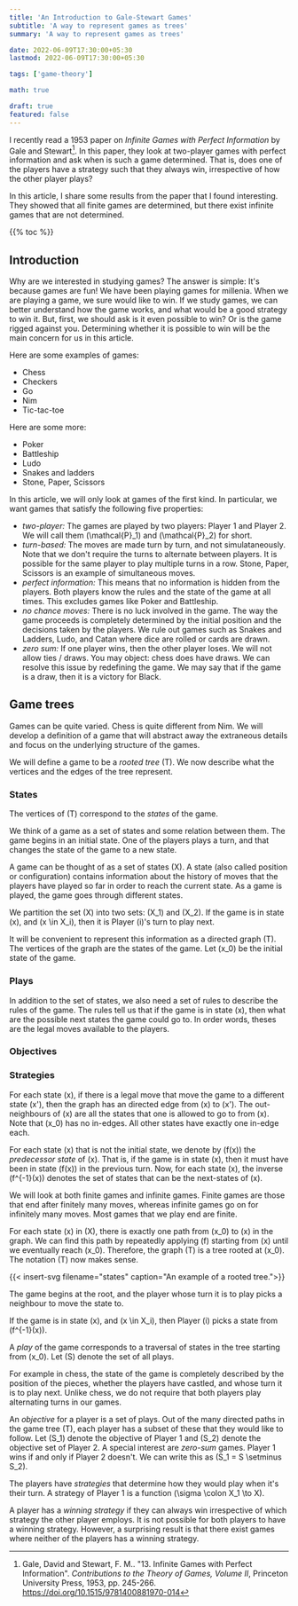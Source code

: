 ```yaml
---
title: 'An Introduction to Gale-Stewart Games'
subtitle: 'A way to represent games as trees'
summary: 'A way to represent games as trees'

date: 2022-06-09T17:30:00+05:30
lastmod: 2022-06-09T17:30:00+05:30

tags: ['game-theory']

math: true

draft: true
featured: false
---
```


I recently read a 1953 paper on _Infinite Games with Perfect Information_ by Gale and Stewart[^gs53]. In this paper, they look at two-player games with perfect information and ask when is such a game determined. That is, does one of the players have a strategy such that they always win, irrespective of how the other player plays?

In this article, I share some results from the paper that I found interesting.
They showed that all finite games are determined, but there exist infinite games that are not determined.

{{% toc %}}

## Introduction

Why are we interested in studying games? The answer is simple: It's because games are fun! We have been playing games for millenia. When we are playing a game, we sure would like to win. If we study games, we can better understand how the game works, and what would be a good strategy to win it. But, first, we should ask is it even possible to win? Or is the game rigged against you. Determining whether it is possible to win will be the main concern for us in this article.

Here are some examples of games:

- Chess
- Checkers
- Go
- Nim
- Tic-tac-toe

Here are some more:

- Poker
- Battleship
- Ludo
- Snakes and ladders
- Stone, Paper, Scissors

In this article, we will only look at games of the first kind. In particular, we want games that satisfy the following five properties:

- _two-player:_ The games are played by two players: Player 1 and Player 2. We will call them \(\mathcal{P}_1\) and \(\mathcal{P}_2\) for short.
- _turn-based:_ The moves are made turn by turn, and not simulataneously. Note that we don't require the turns to alternate between players. It is possible for the same player to play multiple turns in a row. Stone, Paper, Scissors is an example of simultaneous moves.
- _perfect information:_ This means that no information is hidden from the players. Both players know the rules and the state of the game at all times. This excludes games like Poker and Battleship.
- _no chance moves:_ There is no luck involved in the game. The way the game proceeds is completely determined by the initial position and the decisions taken by the players. We rule out games such as Snakes and Ladders, Ludo, and Catan where dice are rolled or cards are drawn.
- _zero sum:_ If one player wins, then the other player loses. We will not allow ties / draws. You may object: chess does have draws. We can resolve this issue by redefining the game. We may say that if the game is a draw, then it is a victory for Black.

## Game trees

Games can be quite varied. Chess is quite different from Nim. We will develop a definition of a game that will abstract away the extraneous details and focus on the underlying structure of the games.

We will define a game to be a _rooted tree_ \(T\). We now describe what the vertices and the edges of the tree represent.

### States

The vertices of \(T\) correspond to the _states_ of the game.

We think of a game as a set of states and some relation between them. The game begins in an initial state. One of the players plays a turn, and that changes the state of the game to a new state.

A game can be thought of as a set of states \(X\). A state (also called position or configuration) contains information about the history of moves that the players have played so far in order to reach the current state.
As a game is played, the game goes through different states.

We partition the set \(X\) into two sets: \(X_1\) and \(X_2\). If the game is in state \(x\), and \(x \in X_i\), then it is Player \(i\)'s turn to play next.

It will be convenient to represent this information as a directed graph \(T\). The vertices of the graph are the states of the game.
Let \(x_0\) be the initial state of the game.

### Plays

In addition to the set of states, we also need a set of rules to describe the rules of the game. The rules tell us that if the game is in state \(x\), then what are the possible next states the game could go to. In order words, theses are the legal moves available to the players.

### Objectives

### Strategies

For each state \(x\), if there is a legal move that move the game to a different state \(x'\), then the graph has an directed edge from \(x\) to \(x'\). The out-neighbours of \(x\) are all the states that one is allowed to go to from \(x\).
Note that \(x_0\) has no in-edges. All other states have exactly one in-edge each.

For each state \(x\) that is not the initial state, we denote by \(f(x)\) the _predecessor state_ of \(x\). That is, if the game is in state \(x\), then it must have been in state \(f(x)\) in the previous turn. Now, for each state \(x\), the inverse \(f^{-1}(x)\) denotes the set of states that can be the next-states of \(x\).

We will look at both finite games and infinite games. Finite games are those that end after finitely many moves, whereas infinite games go on for infinitely many moves. Most games that we play end are finite.

For each state \(x\) in \(X\), there is exactly one path from \(x_0\) to \(x\) in the graph. We can find this path by repeatedly applying \(f\) starting from \(x\) until we eventually reach \(x_0\). Therefore, the graph \(T\) is a tree rooted at \(x_0\). The notation \(T\) now makes sense.

{{< insert-svg filename="states" caption="An example of a rooted tree.">}}

The game begins at the root, and the player whose turn it is to play picks a neighbour to move the state to.

If the game is in state \(x\), and \(x \in X_i\), then Player \(i\) picks a state from \(f^{-1}(x)\).

A _play_ of the game corresponds to a traversal of states in the tree starting from \(x_0\). Let \(S\) denote the set of all plays.

For example in chess, the state of the game is completely described by the position of the pieces, whether the players have castled, and whose turn it is to play next. Unlike chess, we do not require that both players play alternating turns in our games.

An _objective_ for a player is a set of plays. Out of the many directed paths in the game tree \(T\), each player has a subset of these that they would like to follow. Let \(S_1\) denote the objective of Player 1 and \(S_2\) denote the objective set of Player 2.
A special interest are _zero-sum_ games. Player 1 wins if and only if Player 2 doesn't. We can write this as \(S_1 = S \setminus S_2\).

The players have _strategies_ that determine how they would play when it's their turn. A strategy of Player 1 is a function \(\sigma \colon X_1 \to X\).

A player has a _winning strategy_ if they can always win irrespective of which strategy the other player employs. It is not possible for both players to have a winning strategy. However, a surprising result is that there exist games where neither of the players has a winning strategy.


[^gs53]: Gale, David and Stewart, F. M.. "13. Infinite Games with Perfect Information". _Contributions to the Theory of Games, Volume II_, Princeton University Press, 1953, pp. 245-266. https://doi.org/10.1515/9781400881970-014
